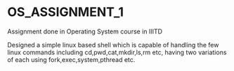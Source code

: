 # OS_ASSIGNMENT_1

Assignment done in Operating System course in IIITD

Designed a simple linux based shell which is capable of handling the few linux commands including cd,pwd,cat,mkdir,ls,rm etc, having two variations of each using fork,exec,system,pthread etc.
